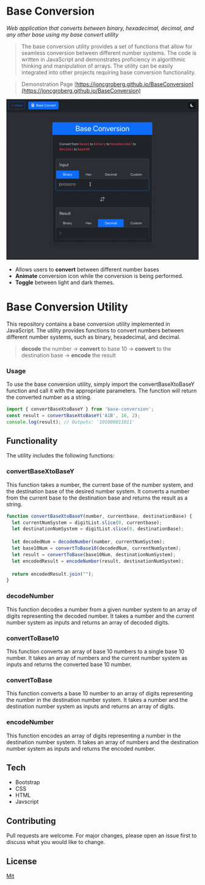 # Base Conversion
*Web application that converts between binary, hexadecimal, decimal, and any other base using my base convert utility*

> The base conversion utility provides a set of functions that allow for seamless conversion between different number systems. The code is written in JavaScript and demonstrates proficiency in algorithmic thinking and manipulation of arrays. The utility can be easily integrated into other projects requiring base conversion functionality.

> Demonstration Page [https://joncgroberg.github.io/BaseConversion](https://joncgroberg.github.io/BaseConversion)

<p align="center">
<img src="screenshots/main.gif">
</p>

- Allows users to **convert** between different number bases
- **Animate** conversion icon while the conversion is being performed.
- **Toggle** between light and dark themes.


# Base Conversion Utility
This repository contains a base conversion utility implemented in JavaScript. The utility provides functions to convert numbers between different number systems, such as binary, hexadecimal, and decimal.
> **decode** the number -> **convert**  to base 10 -> **convert**  to the destination base -> **encode** the result

### Usage
To use the base conversion utility, simply import the convertBaseXtoBaseY function and call it with the appropriate parameters. The function will return the converted number as a string.

```javascript
import { convertBaseXtoBaseY } from 'base-conversion';
const result = convertBaseXtoBaseY('A1B', 16, 2);
console.log(result); // Outputs: '101000011011'
```

## Functionality
The utility includes the following functions:

### convertBaseXtoBaseY
This function takes a number, the current base of the number system, and the destination base of the desired number system. It converts a number from the current base to the destination base and returns the result as a string.
```javascript
function convertBaseXtoBaseY(number, currentbase, destinationBase) {
  let currentNumSystem = digitList.slice(0, currentbase);
  let destinationNumSystem = digitList.slice(0, destinationBase);

  let decodedNum = decodeNumber(number, currentNumSystem);
  let base10Num = convertToBase10(decodedNum, currentNumSystem);
  let result = convertToBase(base10Num, destinationNumSystem);
  let encodedResult = encodeNumber(result, destinationNumSystem);

  return encodedResult.join("");
}
```

### decodeNumber
This function decodes a number from a given number system to an array of digits representing the decoded number. It takes a number and the current number system as inputs and returns an array of decoded digits.

### convertToBase10
This function converts an array of base 10 numbers to a single base 10 number. It takes an array of numbers and the current number system as inputs and returns the converted base 10 number.

### convertToBase
This function converts a base 10 number to an array of digits representing the number in the destination number system. It takes a number and the destination number system as inputs and returns an array of digits.

### encodeNumber
This function encodes an array of digits representing a number in the destination number system. It takes an array of numbers and the destination number system as inputs and returns the encoded number.


## Tech

- Bootstrap
- CSS
- HTML
- Javscript
  
## Contributing

Pull requests are welcome. For major changes, please open an issue first to discuss what you would like to change.

## License

[Mit](https://choosealicense.com/licenses/mit/)
